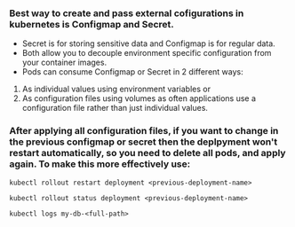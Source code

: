 ### Best way to create and pass external cofigurations in kubernetes is Configmap and Secret.

- Secret is for storing sensitive data and Configmap is for regular data. 
- Both allow you to decouple environment specific configuration from your container images.
- Pods can consume Configmap or Secret in 2 different ways: 
1. As individual values using environment variables or
2. As configuration files using volumes as often applications use a configuration file rather than just individual values.

### After applying all configuration files, if you want to change in the previous configmap or secret then the deplpyment won't restart automatically, so you need to delete all pods, and apply again. To make this more effectively use:
```
kubectl rollout restart deployment <previous-deployment-name>
```  

```
kubectl rollout status deployment <previous-deployment-name>
```

```
kubectl logs my-db-<full-path>
```